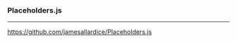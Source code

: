 ### Placeholders.js
---
https://github.com/jamesallardice/Placeholders.js

```
```

```
```

```
```

